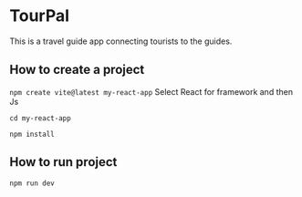 # TourPal
This is a travel guide app connecting tourists to the guides.

## How to create a project
`npm create vite@latest my-react-app`
Select React for framework and then Js

`cd my-react-app`

`npm install`

## How to run project
`npm run dev`